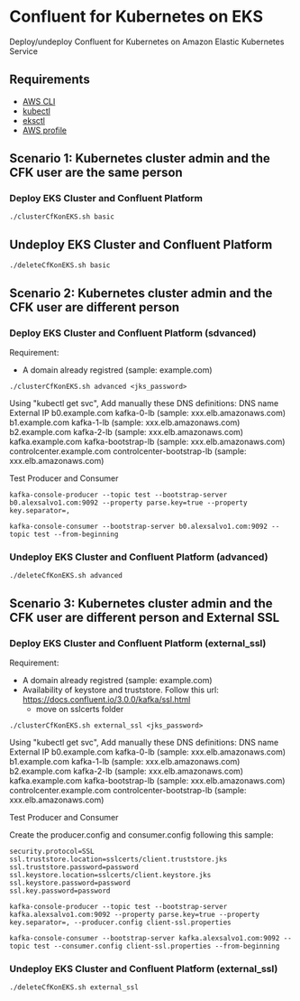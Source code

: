 # Confluent for Kubernetes on EKS

Deploy/undeploy Confluent for Kubernetes on Amazon Elastic Kubernetes Service

## Requirements

* [AWS CLI](https://docs.aws.amazon.com/cli/latest/userguide/getting-started-install.html#getting-started-install-instructions)
* [kubectl](https://kubernetes.io/docs/tasks/tools/)
* [eksctl](https://docs.aws.amazon.com/eks/latest/userguide/eksctl.html)
* [AWS profile](https://docs.aws.amazon.com/cli/latest/userguide/cli-configure-profiles.html)

## Scenario 1: Kubernetes cluster admin and the CFK user are the same person

### Deploy EKS Cluster and Confluent Platform

```console
./clusterCfKonEKS.sh basic
```

## Undeploy EKS Cluster and Confluent Platform

```console
./deleteCfKonEKS.sh basic
```

## Scenario 2: Kubernetes cluster admin and the CFK user are different person

### Deploy EKS Cluster and Confluent Platform (sdvanced)

Requirement:

* A domain already registred (sample: example.com)

```console
./clusterCfKonEKS.sh advanced <jks_password>
```

Using "kubectl get svc", Add manually these DNS definitions:
DNS name                    External IP
b0.example.com              kafka-0-lb                  (sample: xxx.elb.amazonaws.com)
b1.example.com              kafka-1-lb                  (sample: xxx.elb.amazonaws.com)
b2.example.com              kafka-2-lb                  (sample: xxx.elb.amazonaws.com)
kafka.example.com           kafka-bootstrap-lb          (sample: xxx.elb.amazonaws.com)
controlcenter.example.com   controlcenter-bootstrap-lb  (sample: xxx.elb.amazonaws.com)

Test Producer and Consumer

```console
kafka-console-producer --topic test --bootstrap-server b0.alexsalvo1.com:9092 --property parse.key=true --property key.separator=,

kafka-console-consumer --bootstrap-server b0.alexsalvo1.com:9092 --topic test --from-beginning
```

### Undeploy EKS Cluster and Confluent Platform (advanced)

```console
./deleteCfKonEKS.sh advanced
```

## Scenario 3: Kubernetes cluster admin and the CFK user are different person and External SSL

### Deploy EKS Cluster and Confluent Platform (external_ssl)

Requirement:

* A domain already registred (sample: example.com)
* Availability of keystore and truststore. Follow this url: <https://docs.confluent.io/3.0.0/kafka/ssl.html>
  * move on sslcerts folder

```console
./clusterCfKonEKS.sh external_ssl <jks_password>
```

Using "kubectl get svc", Add manually these DNS definitions:
DNS name                    External IP
b0.example.com              kafka-0-lb                  (sample: xxx.elb.amazonaws.com)
b1.example.com              kafka-1-lb                  (sample: xxx.elb.amazonaws.com)
b2.example.com              kafka-2-lb                  (sample: xxx.elb.amazonaws.com)
kafka.example.com           kafka-bootstrap-lb          (sample: xxx.elb.amazonaws.com)
controlcenter.example.com   controlcenter-bootstrap-lb  (sample: xxx.elb.amazonaws.com)

Test Producer and Consumer

Create the producer.config and consumer.config following this sample:

```console
security.protocol=SSL
ssl.truststore.location=sslcerts/client.truststore.jks
ssl.truststore.password=password
ssl.keystore.location=sslcerts/client.keystore.jks
ssl.keystore.password=password
ssl.key.password=password
```

```console
kafka-console-producer --topic test --bootstrap-server kafka.alexsalvo1.com:9092 --property parse.key=true --property key.separator=, --producer.config client-ssl.properties

kafka-console-consumer --bootstrap-server kafka.alexsalvo1.com:9092 --topic test --consumer.config client-ssl.properties --from-beginning
```

### Undeploy EKS Cluster and Confluent Platform (external_ssl)

```console
./deleteCfKonEKS.sh external_ssl
```
